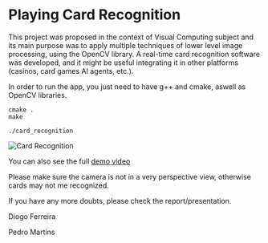 # Playing Card Recognition

This project was proposed in the context of Visual Computing subject and its main purpose was to apply multiple techniques of lower level image processing, using the OpenCV library. A real-time card recognition software was developed, and it might be useful integrating it in other platforms (casinos, card games AI agents, etc.). 

In order to run the app, you just need to have g++ and cmake, aswell as OpenCV
libraries.

```
cmake .
make
```

```
./card_recognition
```

![Card Recognition](https://i.imgur.com/lLi6Bmj.gif)

You can also see the full [demo video](https://www.youtube.com/watch?v=9MMHAM-lwCs)

Please make sure the camera is not in a very perspective view, otherwise cards
may not me recognized. 

If you have any more doubts, please check the report/presentation.

Diogo Ferreira

Pedro Martins
